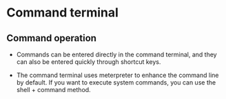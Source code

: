 # Command terminal

## Command operation

+ Commands can be entered directly in the command terminal, and they can also be entered quickly through shortcut keys.

+ The command terminal uses meterpreter to enhance the command line by default. If you want to execute system commands, you can use the shell + command method.